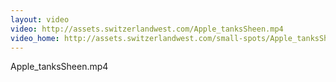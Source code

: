 ```yaml
---
layout: video
video: http://assets.switzerlandwest.com/Apple_tanksSheen.mp4
video_home: http://assets.switzerlandwest.com/small-spots/Apple_tanksSheen_small.mp4
---
```

Apple_tanksSheen.mp4
